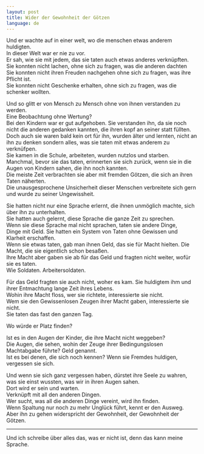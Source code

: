 ```yaml
---
layout: post
title: Wider der Gewohnheit der Götzen
language: de
---
```


Und er wachte auf in einer welt, wo die menschen etwas anderem huldigten.  
In dieser Welt war er nie zu vor.  
Er sah, wie sie mit jedem, das sie taten auch etwas anderes verknüpften.  
Sie konnten nicht lachen, ohne sich zu fragen, was die anderen dachten  
Sie konnten nicht ihren Freuden nachgehen ohne sich zu fragen, was ihre Pflicht ist.  
Sie konnten nicht Geschenke erhalten, ohne sich zu fragen, was die schenker wollten.  

Und so glitt er von Mensch zu Mensch ohne von ihnen verstanden zu werden.  
Eine Beobachtung ohne Wertung?  
Bei den Kindern war er gut aufgehoben. Sie verstanden ihn, da sie noch nicht die anderen gedanken kannten, die ihren kopf an seiner statt füllten.  
Doch auch sie waren bald kein ort für ihn, wurden älter und lernten, nicht an ihn zu denken sondern alles, was sie taten mit etwas anderem zu verknüfpen.  
Sie kamen in die Schule, arbeiteten, wurden nutzlos und starben.  
Manchmal, bevor sie das taten, erinnerten sie sich zurück, wenn sie in die Augen von Kindern sahen, die ihn noch kannten.  
Die meiste Zeit verbrachten sie aber mit fremden Götzen, die sich an ihren Taten näherten.  
Die unausgesprochene Unsicherheit dieser Menschen verbreitete sich gern und wurde zu seiner Ungewissheit.  

Sie hatten nicht nur eine Sprache erlernt, die ihnen unmöglich machte, sich über ihn zu unterhalten.  
Sie hatten auch gelernt, diese Sprache die ganze Zeit zu sprechen.  
Wenn sie diese Sprache mal nicht sprachen, taten sie andere Dinge,  
Dinge mit Geld. Sie hatten ein System von Taten ohne Gewissen und Klarheit erschaffen.  
Wenn sie etwas taten, gab man ihnen Geld, das sie für Macht hielten. Die Macht, die sie eigentlich schon besaßen.  
Ihre Macht aber gaben sie ab für das Geld und fragten nicht weiter, wofür sie es taten.  
Wie Soldaten. Arbeitersoldaten.  

Für das Geld fragten sie auch nicht, woher es kam. Sie huldigtem ihm und ihrer Entmachtung lange Zeit ihres Lebens.  
Wohin ihre Macht floss, wer sie richtete, interessierte sie nicht.  
Wem sie den Gewissenlosen Zeugen ihrer Macht gaben, interessierte sie nicht.  
Sie taten das fast den ganzen Tag.  

Wo würde er Platz finden?  

Ist es in den Augen der Kinder, die ihre Macht nicht weggeben?  
Die Augen, die sehen, wohin der Zeuge ihrer Bedingungslosen Machtabgabe führte? Geld genannt.  
Ist es bei denen, die sich noch kennen? Wenn sie Fremdes huldigen, vergessen sie sich.  

Und wenn sie sich ganz vergessen haben, dürstet ihre Seele zu wahren, was sie einst wussten, was wir in ihren Augen sahen.  
Dort wird er sein und warten.  
Verknüpft mit all den anderen Dingen.  
Wer sucht, was all die anderen Dinge vereint, wird ihn finden.  
Wenn Spaltung nur noch zu mehr Unglück führt, kennt er den Ausweg.  
Aber ihn zu gehen widerspricht der Gewohnheit, der Gewohnheit der Götzen.  

--------------------

Und ich schreibe über alles das, was er nicht ist, denn das kann meine Sprache.
